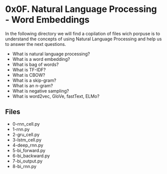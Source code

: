 # 0x0F. Natural Language Processing - Word Embeddings
In the following directory we will find a copilation of files wich porpuse is to understand the concepts of using  Natural Language Processing and help us to answer the next questions.
-   What is natural language processing?
-   What is a word embedding?
-   What is bag of words?
-   What is TF-IDF?
-   What is CBOW?
-   What is a skip-gram?
-   What is an n-gram?
-   What is negative sampling?
-   What is word2vec, GloVe, fastText, ELMo?

## Files
 - 0-rnn_cell.py
 - 1-rnn.py
 - 2-gru_cell.py
 - 3-lstm_cell.py
 - 4-deep_rnn.py
 - 5-bi_forward.py
 - 6-bi_backward.py
 - 7-bi_output.py
 - 8-bi_rnn.py